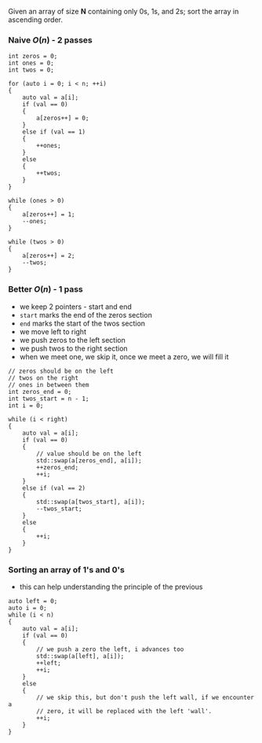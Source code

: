 Given an array of size **N** containing only 0s, 1s, and 2s; sort the array in ascending order.

### Naive $O(n)$ - 2 passes

```
int zeros = 0;
int ones = 0;
int twos = 0;

for (auto i = 0; i < n; ++i)
{
	auto val = a[i];
	if (val == 0)
	{
		a[zeros++] = 0;
	}
	else if (val == 1)
	{
		++ones;
	}
	else
	{
		++twos;
	}
}

while (ones > 0)
{
	a[zeros++] = 1;
	--ones;
}

while (twos > 0)
{
	a[zeros++] = 2;
	--twos;
}

```

### Better $O(n)$ - 1 pass
- we keep 2 pointers - start and end
- `start` marks the end of the zeros section
- `end`  marks the start of the twos section
- we move left to right
- we push zeros to the left section
- we push twos to the right section
- when we meet one, we skip it, once we meet a zero, we will fill it

```
// zeros should be on the left
// twos on the right
// ones in between them
int zeros_end = 0;
int twos_start = n - 1;
int i = 0;

while (i < right)
{
	auto val = a[i];
	if (val == 0)
	{
		// value should be on the left
		std::swap(a[zeros_end], a[i]);
		++zeros_end;
		++i;
	}
	else if (val == 2)
	{
		std::swap(a[twos_start], a[i]);
		--twos_start;
	}
	else
	{
		++i;
	}
}
```

### Sorting an array of 1's and 0's
- this can help understanding the principle of the previous

```
auto left = 0;
auto i = 0;
while (i < n)
{
	auto val = a[i];
	if (val == 0)
	{
		// we push a zero the left, i advances too
		std::swap(a[left], a[i]);
		++left;
		++i;
	}
	else
	{
		// we skip this, but don't push the left wall, if we encounter a 
		// zero, it will be replaced with the left 'wall'.
		++i;
	}
}

```